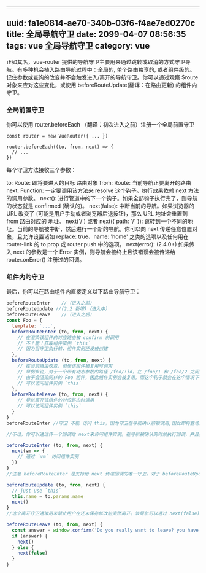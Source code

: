  ---
uuid: fa1e0814-ae70-340b-03f6-f4ae7ed0270c
title: 全局导航守卫
date: 2099-04-07 08:56:35
tags: vue 全局导航守卫
category: vue
---
正如其名，vue-router 提供的导航守卫主要用来通过跳转或取消的方式守卫导航。有多种机会植入路由导航过程中：全局的, 单个路由独享的, 或者组件级的。
记住参数或查询的改变并不会触发进入/离开的导航守卫。你可以通过观察 $route 对象来应对这些变化，或使用 beforeRouteUpdate(翻译：在路由更新) 的组件内守卫。
<!-- more -->
### 全局前置守卫
你可以使用 router.beforeEach （翻译：初次进入之前）注册一个全局前置守卫

```
const router = new VueRouter({ ... })

router.beforeEach((to, from, next) => {
  // ...
})
```
每个守卫方法接收三个参数：

to: Route: 即将要进入的目标 路由对象
from: Route: 当前导航正要离开的路由
next: Function: 一定要调用该方法来 resolve 这个钩子。执行效果依赖 next 方法的调用参数。
    next(): 进行管道中的下一个钩子。如果全部钩子执行完了，则导航的状态就是 confirmed (确认的)。
    next(false): 中断当前的导航。如果浏览器的 URL 改变了 (可能是用户手动或者浏览器后退按钮)，那么 URL 地址会重置到 from 路由对应的
    地址。
    next('/') 或者 next({ path: '/' }): 跳转到一个不同的地址。当前的导航被中断，然后进行一个新的导航。你可以向 next 传递任意位置对象，且允许设置诸如 replace: true、name: 'home' 之类的选项以及任何用在 router-link 的 to prop 或 router.push 中的选项。
    next(error): (2.4.0+) 如果传入 next 的参数是一个 Error 实例，则导航会被终止且该错误会被传递给 router.onError() 注册过的回调。


###    组件内的守卫
最后，你可以在路由组件内直接定义以下路由导航守卫：
```js
beforeRouteEnter    //（进入之前）
beforeRouteUpdate //(2.2 新增)（进入中）
beforeRouteLeave    //（进入之后）
const Foo = {
  template: `...`,
  beforeRouteEnter (to, from, next) {
    // 在渲染该组件的对应路由被 confirm 前调用
    // 不！能！获取组件实例 `this`
    // 因为当守卫执行前，组件实例还没被创建
  },
  beforeRouteUpdate (to, from, next) {
    // 在当前路由改变，但是该组件被复用时调用
    // 举例来说，对于一个带有动态参数的路径 /foo/:id，在 /foo/1 和 /foo/2 之间跳转的时候，
    // 由于会渲染同样的 Foo 组件，因此组件实例会被复用。而这个钩子就会在这个情况下被调用。
    // 可以访问组件实例 `this`
  },
  beforeRouteLeave (to, from, next) {
    // 导航离开该组件的对应路由时调用
    // 可以访问组件实例 `this`
  }
}
beforeRouteEnter //守卫 不能 访问 this，因为守卫在导航确认前被调用,因此即将登场的新组件还没被创建。

//不过，你可以通过传一个回调给 next来访问组件实例。在导航被确认的时候执行回调，并且把组件实例作为回调方法的参数。

beforeRouteEnter (to, from, next) {
  next(vm => {
    // 通过 `vm` 访问组件实例
  })
}
//注意 beforeRouteEnter 是支持给 next 传递回调的唯一守卫。对于 beforeRouteUpdate 和 beforeRouteLeave 来说，this 已经可用了，所以不支持传递回调，因为没有必要了。

beforeRouteUpdate (to, from, next) {
  // just use `this`
  this.name = to.params.name
  next()
}
//这个离开守卫通常用来禁止用户在还未保存修改前突然离开。该导航可以通过 next(false) 来取消。

beforeRouteLeave (to, from, next) {
  const answer = window.confirm('Do you really want to leave? you have unsaved changes!')
  if (answer) {
    next()
  } else {
    next(false)
  }
}
```
